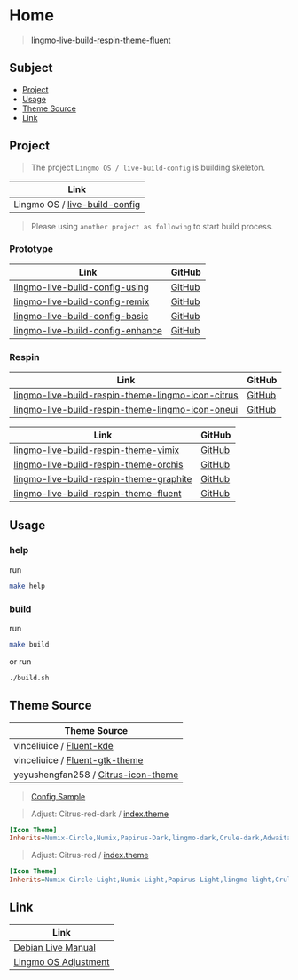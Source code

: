 

# Home

> [lingmo-live-build-respin-theme-fluent](https://github.com/samwhelp/lingmo-live-build-respin-theme-fluent)




## Subject

* [Project](#project)
* [Usage](#usage)
* [Theme Source](#theme-source)
* [Link](#link)




## Project

> The project `Lingmo OS / live-build-config` is building skeleton.

| Link |
| ---- |
| Lingmo OS / [live-build-config](https://github.com/LingmoOS/live-build-config) |


> Please using `another project as following` to start build process.


### Prototype

| Link | GitHub |
| ---- | ------ |
| [lingmo-live-build-config-using](https://samwhelp.github.io/lingmo-live-build-config-using/) | [GitHub](https://github.com/samwhelp/lingmo-live-build-config-using) |
| [lingmo-live-build-config-remix](https://samwhelp.github.io/lingmo-live-build-config-remix/) | [GitHub](https://github.com/samwhelp/lingmo-live-build-config-remix) |
| [lingmo-live-build-config-basic](https://samwhelp.github.io/lingmo-live-build-config-basic/) | [GitHub](https://github.com/samwhelp/lingmo-live-build-config-basic) |
| [lingmo-live-build-config-enhance](https://samwhelp.github.io/lingmo-live-build-config-enhance/) | [GitHub](https://github.com/samwhelp/lingmo-live-build-config-enhance) |


### Respin

| Link | GitHub |
| ---- | ------ |
| [lingmo-live-build-respin-theme-lingmo-icon-citrus](https://samwhelp.github.io/lingmo-live-build-respin-theme-lingmo-icon-citrus/) | [GitHub](https://github.com/samwhelp/lingmo-live-build-respin-theme-lingmo-icon-citrus) |
| [lingmo-live-build-respin-theme-lingmo-icon-oneui](https://samwhelp.github.io/lingmo-live-build-respin-theme-lingmo-icon-oneui/) | [GitHub](https://github.com/samwhelp/lingmo-live-build-respin-theme-lingmo-icon-oneui) |


| Link | GitHub |
| ---- | ------ |
| [lingmo-live-build-respin-theme-vimix](https://samwhelp.github.io/lingmo-live-build-respin-theme-vimix/) | [GitHub](https://github.com/samwhelp/lingmo-live-build-respin-theme-vimix) |
| [lingmo-live-build-respin-theme-orchis](https://samwhelp.github.io/lingmo-live-build-respin-theme-orchis/) | [GitHub](https://github.com/samwhelp/lingmo-live-build-respin-theme-orchis) |
| [lingmo-live-build-respin-theme-graphite](https://samwhelp.github.io/lingmo-live-build-respin-theme-graphite/) | [GitHub](https://github.com/samwhelp/lingmo-live-build-respin-theme-graphite) |
| [lingmo-live-build-respin-theme-fluent](https://samwhelp.github.io/lingmo-live-build-respin-theme-fluent/) | [GitHub](https://github.com/samwhelp/lingmo-live-build-respin-theme-fluent) |




## Usage


### help

run

``` sh
make help
```

### build

run

``` sh
make build
```

or run

``` sh
./build.sh
```




## Theme Source

| Theme Source |
| ------------ |
| vinceliuice / [Fluent-kde](https://github.com/vinceliuice/Fluent-kde) |
| vinceliuice / [Fluent-gtk-theme](https://github.com/vinceliuice/Fluent-gtk-theme) |
| yeyushengfan258 / [Citrus-icon-theme](https://github.com/yeyushengfan258/Citrus-icon-theme) |


> [Config Sample](https://github.com/samwhelp/lingmo-adjustment/tree/main/prototype/main/style-config/switch/Fluent/Fluent-Dark-with-icon-Citrus-Dark-Red)


> Adjust: Citrus-red-dark / [index.theme](https://github.com/samwhelp/lingmo-live-build-respin-theme-fluent/blob/main/asset/overlay/usr/share/icons/Citrus-red-dark/index.theme#L4)

``` ini
[Icon Theme]
Inherits=Numix-Circle,Numix,Papirus-Dark,lingmo-dark,Crule-dark,Adwaita,hicolor
```

> Adjust: Citrus-red / [index.theme](https://github.com/samwhelp/lingmo-live-build-respin-theme-fluent/blob/main/asset/overlay/usr/share/icons/Citrus-red/index.theme#L4)

``` ini
[Icon Theme]
Inherits=Numix-Circle-Light,Numix-Light,Papirus-Light,lingmo-light,Crule,Adwaita,hicolor
```




## Link

| Link |
| ---- |
| [Debian Live Manual](https://live-team.pages.debian.net/live-manual/html/live-manual/index.en.html) |
| [Lingmo OS Adjustment](https://samwhelp.github.io/lingmo-adjustment/) | [GitHub](https://github.com/samwhelp/lingmo-adjustment) |
